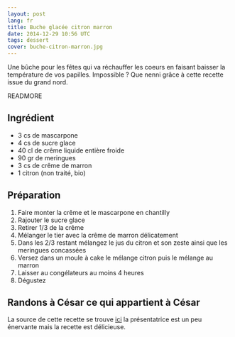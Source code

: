 ```yaml
---
layout: post
lang: fr
title: Buche glacée citron marron
date: 2014-12-29 10:56 UTC
tags: dessert
cover: buche-citron-marron.jpg
---
```

Une bûche pour les fêtes qui va réchauffer les coeurs en faisant baisser la température de vos papilles. 
Impossible ? Que nenni grâce à cette recette issue du grand nord. 

READMORE

## Ingrédient

* 3 cs de mascarpone
* 4 cs de sucre glace
* 40 cl de crême liquide entière froide
* 90 gr de meringues
* 3 cs de crême de marron
* 1 citron (non traité, bio)

## Préparation

1. Faire monter la crême et le mascarpone en chantilly
2. Rajouter le sucre glace
3. Retirer 1/3 de la crême
4. Mélanger le tier avec la crême de marron délicatement
5. Dans les 2/3 restant mélangez le jus du citron et son zeste ainsi que les meringues concassées
6. Versez dans un moule à cake le mélange citron puis le mélange au marron
7. Laisser au congélateurs au moins 4 heures
8. Dégustez


## Randons à César ce qui appartient à César

La source de cette recette se trouve [ici](http://youtu.be/tgUL_e_-UBk) la présentatrice est un peu énervante mais la recette est délicieuse.

